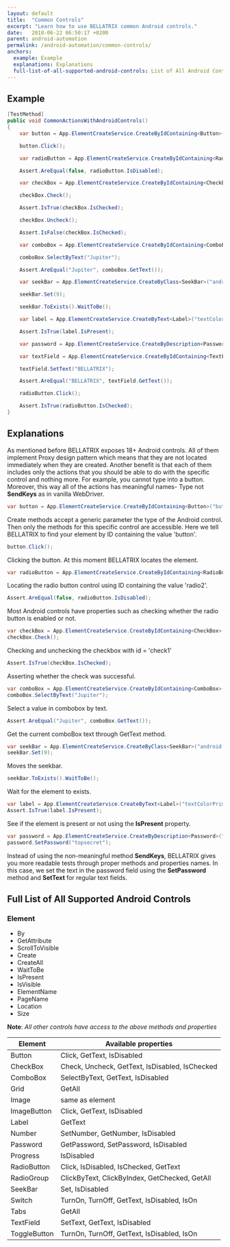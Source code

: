 ```yaml
---
layout: default
title:  "Common Controls"
excerpt: "Learn how to use BELLATRIX common Android controls."
date:   2018-06-22 06:50:17 +0200
parent: android-automation
permalink: /android-automation/common-controls/
anchors:
  example: Example
  explanations: Explanations
  full-list-of-all-supported-android-controls: List of All Android Controls
---
```

Example
-------
```csharp
[TestMethod]
public void CommonActionsWithAndroidControls()
{
    var button = App.ElementCreateService.CreateByIdContaining<Button>("button");

    button.Click();

    var radioButton = App.ElementCreateService.CreateByIdContaining<RadioButton>("radio2");

    Assert.AreEqual(false, radioButton.IsDisabled);

    var checkBox = App.ElementCreateService.CreateByIdContaining<CheckBox>("check1");

    checkBox.Check();

    Assert.IsTrue(checkBox.IsChecked);

    checkBox.Uncheck();

    Assert.IsFalse(checkBox.IsChecked);

    var comboBox = App.ElementCreateService.CreateByIdContaining<ComboBox>("spinner1");

    comboBox.SelectByText("Jupiter");

    Assert.AreEqual("Jupiter", comboBox.GetText());

    var seekBar = App.ElementCreateService.CreateByClass<SeekBar>("android.widget.SeekBar");

    seekBar.Set(9);

    seekBar.ToExists().WaitToBe();

    var label = App.ElementCreateService.CreateByText<Label>("textColorPrimary");

    Assert.IsTrue(label.IsPresent);

    var password = App.ElementCreateService.CreateByDescription<Password>("passwordBox");

    var textField = App.ElementCreateService.CreateByIdContaining<TextField>("edit");

    textField.SetText("BELLATRIX");

    Assert.AreEqual("BELLATRIX", textField.GetText());

    radioButton.Click();

    Assert.IsTrue(radioButton.IsChecked);
}
```

Explanations
------------
As mentioned before BELLATRIX exposes 18+ Android controls. All of them implement Proxy design pattern which means that they are not located immediately when they are created. Another benefit is that each of them includes only the actions that you should be able to do with the specific control and nothing more. For example, you cannot type into a button. Moreover, this way all of the actions has meaningful names- Type not **SendKeys** as in vanilla WebDriver.
```csharp
var button = App.ElementCreateService.CreateByIdContaining<Button>("button");
```
Create methods accept a generic parameter the type of the Android control. Then only the methods for this specific control are accessible. Here we tell BELLATRIX to find your element by ID containing the value 'button'.
```csharp
button.Click();
```
Clicking the button. At this moment BELLATRIX locates the element.
```csharp
var radioButton = App.ElementCreateService.CreateByIdContaining<RadioButton>("radio2");
```
Locating the radio button control using ID containing the value 'radio2'.
```csharp
Assert.AreEqual(false, radioButton.IsDisabled);
```
Most Android controls have properties such as checking whether the radio button is enabled or not.
```csharp
var checkBox = App.ElementCreateService.CreateByIdContaining<CheckBox>("check1");
checkBox.Check();
```
Checking and unchecking the checkbox with id = 'check1'
```csharp
Assert.IsTrue(checkBox.IsChecked);
```
Asserting whether the check was successful.
```csharp
var comboBox = App.ElementCreateService.CreateByIdContaining<ComboBox>("spinner1");
comboBox.SelectByText("Jupiter");
```
Select a value in combobox by text.
```csharp
Assert.AreEqual("Jupiter", comboBox.GetText());
```
Get the current comboBox text through GetText method.
```csharp
var seekBar = App.ElementCreateService.CreateByClass<SeekBar>("android.widget.SeekBar");
seekBar.Set(9);
```
Moves the seekbar.
```csharp
seekBar.ToExists().WaitToBe();
```
Wait for the element to exists.
```csharp
var label = App.ElementCreateService.CreateByText<Label>("textColorPrimary");
Assert.IsTrue(label.IsPresent);
```
See if the element is present or not using the **IsPresent** property.
```csharp
var password = App.ElementCreateService.CreateByDescription<Password>("passwordBox");
password.SetPassword("topsecret");
```
Instead of using the non-meaningful method **SendKeys**, BELLATRIX gives you more readable tests through proper methods and properties names. In this case, we set the text in the password field using the **SetPassword** method and **SetText** for regular text fields.

Full List of All Supported Android Controls
---------------------------------------
### Element ###
- By
- GetAttribute
- ScrollToVisible
- Create
- CreateAll
- WaitToBe
- IsPresent
- IsVisible
- ElementName
- PageName
- Location
- Size

**Note**: *All other controls have access to the above methods and properties*

Element | Available properties
------------ | -------------
Button | Click, GetText, IsDisabled
CheckBox | Check, Uncheck, GetText, IsDisabled, IsChecked
ComboBox | SelectByText, GetText, IsDisabled
Grid<TElement> | GetAll
Image | same as element
ImageButton | Click, GetText, IsDisabled
Label | GetText
Number | SetNumber, GetNumber, IsDisabled
Password | GetPassword, SetPassword, IsDisabled
Progress | IsDisabled
RadioButton | Click, IsDisabled, IsChecked, GetText
RadioGroup | ClickByText, ClickByIndex, GetChecked, GetAll
SeekBar | Set, IsDisabled
Switch | TurnOn, TurnOff, GetText, IsDisabled, IsOn
Tabs<TElement> | GetAll
TextField | SetText, GetText, IsDisabled
ToggleButton | TurnOn, TurnOff, GetText, IsDisabled, IsOn